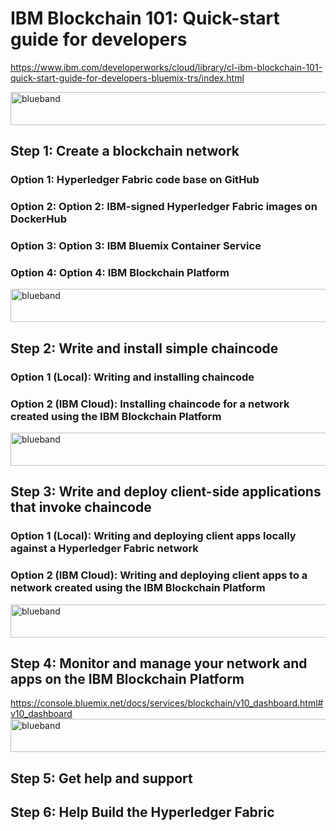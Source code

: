 # IBM Blockchain 101: Quick-start guide for developers

https://www.ibm.com/developerworks/cloud/library/cl-ibm-blockchain-101-quick-start-guide-for-developers-bluemix-trs/index.html

<img src="https://farm5.staticflickr.com/4503/37148677233_71edc5a37b_o.png" width="1041" height="53" alt="blueband">

## Step 1: Create a blockchain network

### Option 1: Hyperledger Fabric code base on GitHub
### Option 2: Option 2: IBM-signed Hyperledger Fabric images on DockerHub
### Option 3: Option 3: IBM Bluemix Container Service
### Option 4: Option 4: IBM Blockchain Platform

<img src="https://farm5.staticflickr.com/4503/37148677233_71edc5a37b_o.png" width="1041" height="53" alt="blueband">

## Step 2: Write and install simple chaincode
### Option 1 (Local): Writing and installing chaincode
### Option 2 (IBM Cloud): Installing chaincode for a network created using the IBM Blockchain Platform

<img src="https://farm5.staticflickr.com/4503/37148677233_71edc5a37b_o.png" width="1041" height="53" alt="blueband">

## Step 3: Write and deploy client-side applications that invoke chaincode
### Option 1 (Local): Writing and deploying client apps locally against a Hyperledger Fabric network
### Option 2 (IBM Cloud): Writing and deploying client apps to a network created using the IBM Blockchain Platform

<img src="https://farm5.staticflickr.com/4503/37148677233_71edc5a37b_o.png" width="1041" height="53" alt="blueband">

## Step 4: Monitor and manage your network and apps on the IBM Blockchain Platform
https://console.bluemix.net/docs/services/blockchain/v10_dashboard.html#v10_dashboard
<img src="https://farm5.staticflickr.com/4503/37148677233_71edc5a37b_o.png" width="1041" height="53" alt="blueband">

## Step 5: Get help and support

## Step 6: Help Build the Hyperledger Fabric


